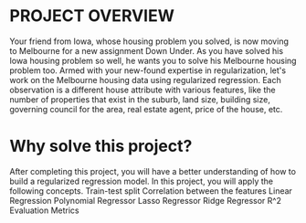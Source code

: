 # PROJECT OVERVIEW

Your friend from Iowa, whose housing problem you solved, is now moving to Melbourne for a new assignment Down Under.
As you have solved his Iowa housing problem so well, he wants you to solve his Melbourne housing problem too. 
Armed with your new-found expertise in regularization, let's work on the Melbourne housing data using regularized regression. 
Each observation is a different house attribute with various features, like the number of properties that exist in the suburb, land size, building size, governing council for the area, real estate agent, price of the house, etc.

# Why solve this project?

After completing this project, you will have a better understanding of how to build a regularized regression model. In this project, you will apply the following concepts.
Train-test split
Correlation between the features
Linear Regression
Polynomial Regressor
Lasso Regressor
Ridge Regressor
R^2 Evaluation Metrics
